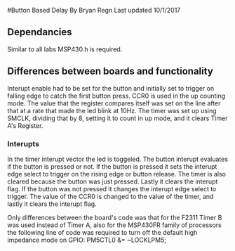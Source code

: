 #Button Based Delay
By Bryan Regn
Last updated 10/1/2017

## Dependancies 
Similar to all labs MSP430.h is required. 

## Differences between boards and functionality 

Interupt enable had to be set for the button and initially set to trigger on falling edge to catch the first button press.
CCR0 is used in the up counting mode. The value that the register compares itself was set on the line after that at a rate that made the led blink at 10Hz.
The timer was set up using SMCLK, dividing that by 8, setting it to count in up mode, and it clears Timer A's Register. 
### Interupts 
In the timer interupt vector the led is toggeled. 
The button interupt evaluates if the button is pressed or not. If the button is pressed it sets the interupt edge select to trigger on the rising edge or button release. The timer is also cleared because the button was just pressed. Lastly it clears the interupt flag.
If the button was not pressed it changes the interupt edge select to trigger. The value of the CCR0 is changed to the value of the timer, and lastly it clears the interupt flag. 

Only differences between the board's code was that for the F2311 Timer B was used instead of Timer A, also for the MSP430FR family of processors the following line of code was required to turn off the default high impedance mode on GPIO: PM5CTL0 &= ~LOCKLPM5;
